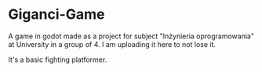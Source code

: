 # Giganci-Game
A game in godot made as a project for subject "Inżynieria oprogramowania" at University in a group of 4. I am uploading it here to not lose it.

It's a basic fighting platformer.
